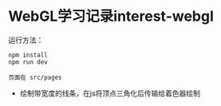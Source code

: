 # WebGL学习记录interest-webgl

运行方法：
```
npm install
npm run dev
```

`页面在 src/pages`

- 绘制带宽度的线条，在js将顶点三角化后传输给着色器绘制
